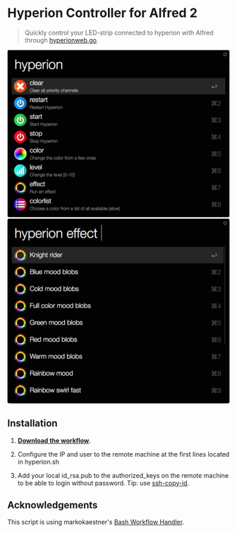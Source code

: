 # Hyperion Controller for Alfred 2

> Quickly control your LED-strip connected to hyperion with Alfred through [hyperionweb.go](https://github.com/Nosskirneh/hyperionweb).

![Index](/screenshots/index.png)
![Effects](/screenshots/effects.png)

## Installation
1. **[Download the workflow](https://github.com/Nosskirneh/hyperion-alfred-workflow/releases/download/v1.1/Hyperion.Controller.alfredworkflow)**.

2. Configure the IP and user to the remote machine at the first lines located in hyperion.sh

3. Add your local id_rsa.pub to the authorized_keys on the remote machine to be able to login without password. Tip: use [ssh-copy-id](http://linux.die.net/man/1/ssh-copy-id).

## Acknowledgements
This script is using markokaestner's [Bash Workflow Handler](https://github.com/markokaestner/bash-workflow-handler).